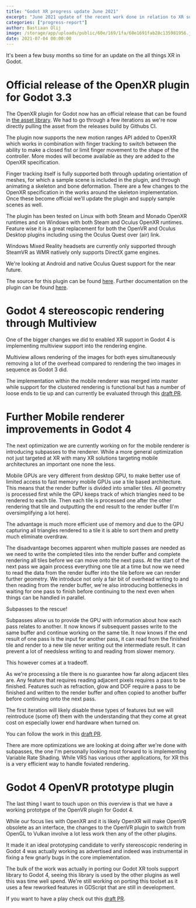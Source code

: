 ```yaml
---
title: "Godot XR progress update June 2021"
excerpt: "June 2021 update of the recent work done in relation to XR support in Godot."
categories: ["progress-report"]
author: Bastiaan Olij
image: /storage/app/uploads/public/60e/169/1fa/60e1691fab28c135981956.jpg
date: 2021-07-04 00:00:00
---
```


It's been a few busy months so time for an update on the all things XR in Godot.

# Official release of the OpenXR plugin for Godot 3.3

The OpenXR plugin for Godot now has an official release that can be found in [the asset library](https://godotengine.org/asset-library/asset/986). We had to go through a few iterations as we're now directly pulling the asset from the releases build by Githubs CI.

The plugin now supports the new motion ranges API added to OpenXR which works in combination with finger tracking to switch between the ability to make a closed fist or limit finger movement to the shape of the controller. More modes will become available as they are added to the OpenXR specification.

Finger tracking itself is fully supported both through updating orientation of meshes, for which a sample scene is included in the plugin, and through animating a skeleton and bone deformation.
There are a few changes to the OpenXR specification in the works around the skeleton implementation. Once these become official we'll update the plugin and supply sample scenes as well.

The plugin has been tested on Linux with both Steam and Monado OpenXR runtimes and on Windows with both Steam and Oculus OpenXR runtimes.
Feature wise it is a great replacement for both the OpenVR and Oculus Desktop plugins including using the Oculus Quest over (air) link.

Windows Mixed Reality headsets are currently only supported through SteamVR as WMR natively only supports DirectX game engines.

We're looking at Android and native Oculus Quest support for the near future.

The source for this plugin can be found [here](https://github.com/GodotVR/godot_openxr).
Further documentation on the plugin can be found [here](https://github.com/GodotVR/godot_openxr/wiki).

# Godot 4 stereoscopic rendering through Multiview

One of the bigger changes we did to enabled XR support in Godot 4 is implementing multiview support into the rendering engine.

Multiview allows rendering of the images for both eyes simultaneously removing a lot of the overhead compared to rendering the two images in sequence as Godot 3 did.

The implementation within the mobile renderer was merged into master while support for the clustered rendering is functional but has a number of loose ends to tie up and can currently be evaluated through this [draft PR](https://github.com/godotengine/godot/pull/49092).

# Further Mobile renderer improvements in Godot 4

The next optimization we are currently working on for the mobile renderer is introducing subpasses to the renderer. While a more general optimization not just targeted at XR with many XR solutions targeting mobile architectures an important one none the less.

Mobile GPUs are very different from desktop GPU, to make better use of limited access to fast memory mobile GPUs use a tile based architecture. This means that the render buffer is divided into smaller tiles.
All geometry is processed first while the GPU keeps track of which triangles need to be rendered to each tile. Then each tile is processed one after the other rendering that tile and outputting the end result to the render buffer (I'm oversimplifying a lot here).

The advantage is much more efficient use of memory and due to the GPU capturing all triangles rendered to a tile it is able to sort them and pretty much eliminate overdraw.

The disadvantage becomes apparent when multiple passes are needed as we need to write the completed tiles into the render buffer and complete rendering all tiles before we can move onto the next pass.
At the start of the next pass we again process everything one tile at a time but now we need to read the data from the render buffer into the tile before we can render further geometry.
We introduce not only a fair bit of overhead writing to and then reading from the render buffer, we're also introducing bottlenecks in waiting for one pass to finish before continuing to the next even when things can be handled in parallel.

Subpasses to the rescue!

Subpasses allow us to provide the GPU with information about how each pass relates to another.
It now knows if subsequent passes write to the same buffer and continue working on the same tile.
It now knows if the end result of one pass is the input for another pass, it can read from the finished tile and render to a new tile never writing out the intermediate result.
It can prevent a lot of needsless writing to and reading from slower memory.

This however comes at a tradeoff.

As we're processing a tile there is no guarantee how far along adjacent tiles are. Any feature that requires reading adjacent pixels requires a pass to be finished.
Features such as refraction, glow and DOF require a pass to be finished and written to the render buffer and often copied to another buffer before continuing onto the next pass.

The first iteration will likely disable these types of features but we will reintroduce (some of) them with the understanding that they come at great cost on especially lower end hardware when turned on.

You can follow the work in this [draft PR](https://github.com/godotengine/godot/pull/49924).

There are more optimizations we are looking at doing after we're done with subpasses, the one I'm personally looking most forward to is implementing Variable Rate Shading.
While VRS has various other applications, for XR this is a very efficient way to handle foviated rendering.

# Godot 4 OpenVR prototype plugin

The last thing I want to touch upon on this overview is that we have a working prototype of the OpenVR plugin for Godot 4.

While our focus lies with OpenXR and it is likely OpenXR will make OpenVR obsolete as an interface, the changes to the OpenVR plugin to switch from OpenGL to Vulkan involve a lot less work then any of the other plugins.

It made it an ideal prototyping candidate to verify stereoscopic rendering in Godot 4 was actually working as advertised and indeed was instrumental in fixing a few gnarly bugs in the core implementation.

The bulk of the work was actually in porting our Godot XR tools support library to Godot 4, seeing this library is used by the other plugins as well this was time well spend.
We're still working on porting this toolset as it uses a few reworked features in GDScript that are still in development.

If you want to have a play check out this [draft PR](https://github.com/GodotVR/godot_openvr/pull/123).
